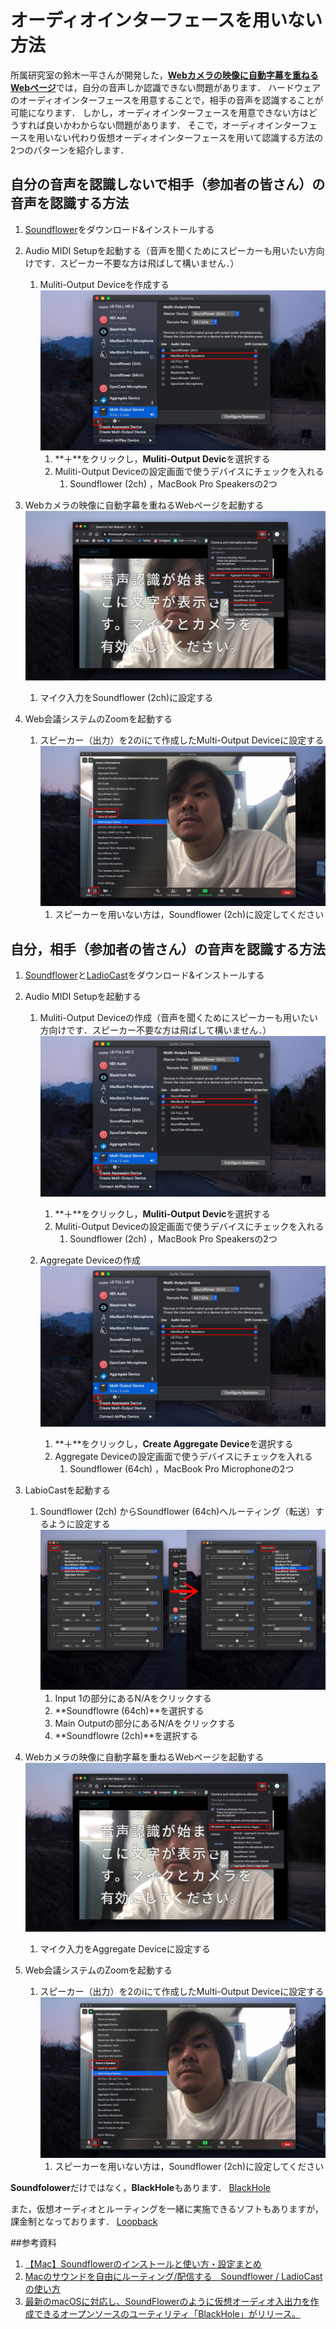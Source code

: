 # オーディオインターフェースを用いない方法
所属研究室の鈴木一平さんが開発した，[**Webカメラの映像に自動字幕を重ねるWebページ**](https://github.com/1heisuzuki/speech-to-text-webcam-overlay)では，自分の音声しか認識できない問題があります．
ハードウェアのオーディオインターフェースを用意することで，相手の音声を認識することが可能になります．
しかし，オーディオインターフェースを用意できない方はどうすれば良いかわからない問題があります．
そこで，オーディオインターフェースを用いない代わり仮想オーディオインターフェースを用いて認識する方法の2つのパターンを紹介します．

## 自分の音声を認識しないで相手（参加者の皆さん）の音声を認識する方法
1. [Soundflower](https://github.com/mattingalls/Soundflower/releases/tag/2.0b2)をダウンロード&インストールする  
1. Audio MIDI Setupを起動する（音声を聞くためにスピーカーも用いたい方向けです．スピーカー不要な方は飛ばして構いません．）  
    1. Muliti-Output Deviceを作成する  
    ![](fig/Sample/VirtyalAudio-1.jpg)    
        1. **＋**をクリックし，**Muliti-Output Devic**を選択する
        1. Muliti-Output Deviceの設定画面で使うデバイスにチェックを入れる  
              1. Soundflower (2ch) ，MacBook Pro Speakersの2つ  

1. Webカメラの映像に自動字幕を重ねるWebページを起動する  
     ![](fig/Sample/VirtyalAudio-4-1.jpg)   
    1. マイク入力をSoundflower (2ch)に設定する  

1. Web会議システムのZoomを起動する  
    1. スピーカー（出力）を2のⅰにて作成したMulti-Output Deviceに設定する  
     ![](fig/Sample/VirtyalAudio-5.jpg)   
          1. スピーカーを用いない方は，Soundflower (2ch)に設定してください  
 

## 自分，相手（参加者の皆さん）の音声を認識する方法
1. [Soundflower](https://github.com/mattingalls/Soundflower/releases/tag/2.0b2)と[LadioCast](https://apps.apple.com/jp/app/ladiocast/id411213048?mt=12)をダウンロード&インストールする

1. Audio MIDI Setupを起動する
    1. Muliti-Output Deviceの作成（音声を聞くためにスピーカーも用いたい方向けです．スピーカー不要な方は飛ばして構いません．）  
    ![](fig/Sample/VirtyalAudio-1.jpg)    
        1. **＋**をクリックし，**Muliti-Output Devic**を選択する
        1. Muliti-Output Deviceの設定画面で使うデバイスにチェックを入れる  
              1. Soundflower (2ch) ，MacBook Pro Speakersの2つ  
             
    1. Aggregate Deviceの作成  
    ![](fig/Sample/VirtyalAudio-1.jpg)  
        1. **＋**をクリックし，**Create Aggregate Device**を選択する
        1. Aggregate Deviceの設定画面で使うデバイスにチェックを入れる  
            1. Soundflower (64ch) ，MacBook Pro Microphoneの2つ  
            
1. LabioCastを起動する  
    1. Soundflower (2ch) からSoundflower (64ch)へルーティング（転送）するように設定する  
    ![](fig/Sample/VirtyalAudio-6.jpg)  
        1. Input 1の部分にあるN/Aをクリックする
        1. **Soundflowre (64ch)**を選択する
        1. Main Outputの部分にあるN/Aをクリックする
        1. **Soundflowre (2ch)**を選択する
    
1. Webカメラの映像に自動字幕を重ねるWebページを起動する  
     ![](fig/Sample/VirtyalAudio-4.jpg) 
    1. マイク入力をAggregate Deviceに設定する  

1. Web会議システムのZoomを起動する  
    1. スピーカー（出力）を2のⅰにて作成したMulti-Output Deviceに設定する  
     ![](fig/Sample/VirtyalAudio-5.jpg)   
          1. スピーカーを用いない方は，Soundflower (2ch)に設定してください  


**Soundfolower**だけではなく，**BlackHole**もあります．
[BlackHole](https://github.com/ExistentialAudio/BlackHole)

また，仮想オーディオとルーティングを一緒に実施できるソフトもありますが，課金制となっております．
[Loopback](https://rogueamoeba.com/loopback/)


##参考資料
1. [【Mac】Soundflowerのインストールと使い方・設定まとめ](https://appli-world.jp/posts/2831)
1. [Macのサウンドを自由にルーティング/配信する　Soundflower / LadioCast の使い方](https://sleepfreaks-dtm.com/dtm-materials/mac-sound/)
1. [最新のmacOSに対応し、SoundFlowerのように仮想オーディオ入出力を作成できるオープンソースのユーティリティ「BlackHole」がリリース。](https://applech2.com/archives/20191125-blackhole-for-mac-virtual-audio-driver-soundflower-alternative-app.html)
